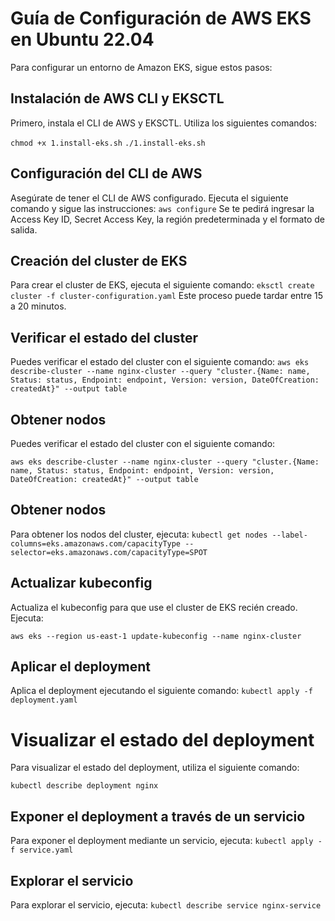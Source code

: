 # Guía de Configuración de AWS EKS en Ubuntu 22.04

Para configurar un entorno de Amazon EKS, sigue estos pasos:

## Instalación de AWS CLI y EKSCTL

Primero, instala el CLI de AWS y EKSCTL. Utiliza los siguientes comandos:


```chmod +x 1.install-eks.sh```
```./1.install-eks.sh```


## Configuración del CLI de AWS
Asegúrate de tener el CLI de AWS configurado. Ejecuta el siguiente comando y sigue las instrucciones:
```aws configure```
Se te pedirá ingresar la Access Key ID, Secret Access Key, la región predeterminada y el formato de salida.

## Creación del cluster de EKS
Para crear el cluster de EKS, ejecuta el siguiente comando:
```eksctl create cluster -f cluster-configuration.yaml```
Este proceso puede tardar entre 15 a 20 minutos.

## Verificar el estado del cluster
Puedes verificar el estado del cluster con el siguiente comando:
```aws eks describe-cluster --name nginx-cluster --query "cluster.{Name: name, Status: status, Endpoint: endpoint, Version: version, DateOfCreation: createdAt}" --output table```

## Obtener nodos
Puedes verificar el estado del cluster con el siguiente comando:

```aws eks describe-cluster --name nginx-cluster --query "cluster.{Name: name, Status: status, Endpoint: endpoint, Version: version, DateOfCreation: createdAt}" --output table```

## Obtener nodos
Para obtener los nodos del cluster, ejecuta:
```kubectl get nodes --label-columns=eks.amazonaws.com/capacityType --selector=eks.amazonaws.com/capacityType=SPOT```

## Actualizar kubeconfig
Actualiza el kubeconfig para que use el cluster de EKS recién creado. Ejecuta:

```aws eks --region us-east-1 update-kubeconfig --name nginx-cluster```

## Aplicar el deployment
Aplica el deployment ejecutando el siguiente comando:
```kubectl apply -f deployment.yaml```

# Visualizar el estado del deployment
Para visualizar el estado del deployment, utiliza el siguiente comando:

```kubectl describe deployment nginx```

## Exponer el deployment a través de un servicio
Para exponer el deployment mediante un servicio, ejecuta:
```kubectl apply -f service.yaml```

## Explorar el servicio
Para explorar el servicio, ejecuta:
```kubectl describe service nginx-service```

